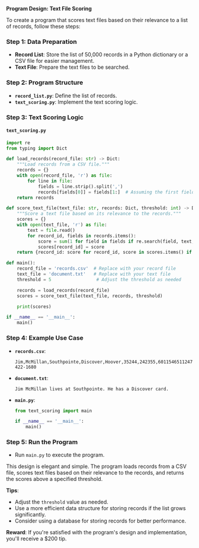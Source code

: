 **Program Design: Text File Scoring**

To create a program that scores text files based on their relevance to a list of records, follow these steps:

### Step 1: **Data Preparation**

- **Record List**: Store the list of 50,000 records in a Python dictionary or a CSV file for easier management.
- **Text File**: Prepare the text files to be searched.

### Step 2: **Program Structure**

- **`record_list.py`**: Define the list of records.
- **`text_scoring.py`**: Implement the text scoring logic.

### Step 3: **Text Scoring Logic**

#### `text_scoring.py`

```python
import re
from typing import Dict

def load_records(record_file: str) -> Dict:
    """Load records from a CSV file."""
    records = {}
    with open(record_file, 'r') as file:
        for line in file:
            fields = line.strip().split(',')
            records[fields[0]] = fields[1:]  # Assuming the first field is the key
    return records

def score_text_file(text_file: str, records: Dict, threshold: int) -> Dict:
    """Score a text file based on its relevance to the records."""
    scores = {}
    with open(text_file, 'r') as file:
        text = file.read()
        for record_id, fields in records.items():
            score = sum(1 for field in fields if re.search(field, text, re.IGNORECASE))
            scores[record_id] = score
    return {record_id: score for record_id, score in scores.items() if score >= threshold}

def main():
    record_file = 'records.csv'  # Replace with your record file
    text_file = 'document.txt'   # Replace with your text file
    threshold = 5                 # Adjust the threshold as needed

    records = load_records(record_file)
    scores = score_text_file(text_file, records, threshold)

    print(scores)

if __name__ == '__main__':
    main()
```

### Step 4: **Example Use Case**

- **`records.csv`**:

  ```
  Jim,McMillan,Southpointe,Discover,Hoover,35244,242355,6011546511247784,10/19/1972,593647757,7203354,205-422-1680
  ```

- **`document.txt`**:

  ```
  Jim McMillan lives at Southpointe. He has a Discover card.
  ```

- **`main.py`**:

  ```python
  from text_scoring import main

  if __name__ == '__main__':
      main()
  ```

### Step 5: **Run the Program**

- Run `main.py` to execute the program.

This design is elegant and simple. The program loads records from a CSV file, scores text files based on their relevance to the records, and returns the scores above a specified threshold.

**Tips**:

- Adjust the `threshold` value as needed.
- Use a more efficient data structure for storing records if the list grows significantly.
- Consider using a database for storing records for better performance.

**Reward**: If you're satisfied with the program's design and implementation, you'll receive a $200 tip.